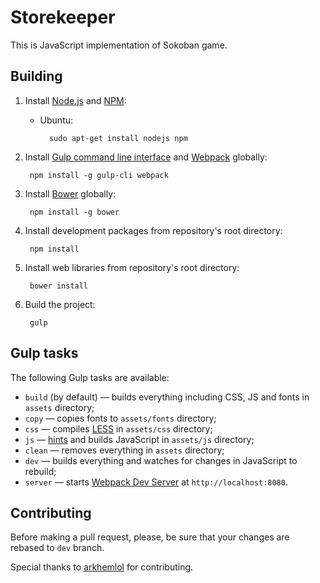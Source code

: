 # Storekeeper

This is JavaScript implementation of Sokoban game.

## Building

1. Install [Node.js](https://nodejs.org/) and [NPM](http://npmjs.com/):

    - Ubuntu:

            sudo apt-get install nodejs npm

2. Install [Gulp command line interface](http://gulpjs.com/) and [Webpack](https://webpack.github.io/) globally:

        npm install -g gulp-cli webpack

3. Install [Bower](http://bower.io/) globally:

        npm install -g bower

4. Install development packages from repository's root directory:

        npm install

5. Install web libraries from repository's root directory:

        bower install

6. Build the project:

        gulp
        
## Gulp tasks

The following Gulp tasks are available:

- `build` (by default) — builds everything including CSS, JS and fonts in `assets` directory;
- `copy` — copies fonts to `assets/fonts` directory;
- `css` — compiles [LESS](http://lesscss.org/) in `assets/css` directory;
- `js` — [hints](http://jshint.com/) and builds JavaScript in `assets/js` directory;
- `clean` — removes everything in `assets` directory;
- `dev` — builds everything and watches for changes in JavaScript to rebuild;
- `server` — starts [Webpack Dev Server](https://webpack.github.io/docs/webpack-dev-server.html) at `http://localhost:8080`.


## Contributing

Before making a pull request, please, be sure that your changes are rebased to `dev` branch.

Special thanks to [arkhemlol](https://github.com/arkhemlol) for contributing.
